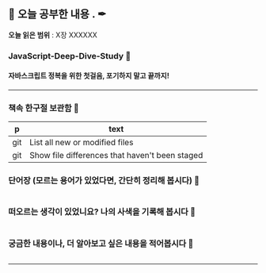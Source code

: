 ## 📕 오늘 공부한 내용 . ✒

**오늘 읽은 범위** : X장 XXXXXX

### JavaScript-Deep-Dive-Study 📑

#### 자바스크립트 정복을 위한 첫걸음, 포기하지 말고 끝까지!

---

### 책속 한구절 보관함 📖

| p   | text                                           |
| --- | ---------------------------------------------- |
| git | List all new or modified files                 |
| git | Show file differences that haven't been staged |

### 단어장 (모르는 용어가 있었다면, 간단히 정리해 봅시다) 🔖

```

```

### 떠오르는 생각이 있었니요? 나의 사색을 기록해 봅시다 💭

```

```

### 궁금한 내용이나, 더 알아보고 싶은 내용을 적어봅시다 🤔

```

```

---
